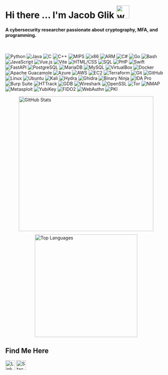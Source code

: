 # Hi there ... I'm Jacob Glik <img src="https://user-images.githubusercontent.com/72663882/171687151-bb31c996-c9d2-49c8-b593-734946893b23.gif" alt="waving hand gif" aria-hidden="true" width="40" />
    
#### A cybersecurity researcher passionate about cryptography, MFA, and programming.
 
<br>

![Python](https://img.shields.io/badge/-Python-3776AB?logo=python&logoColor=white&style=flat)
![Java](https://img.shields.io/badge/-Java-007396?logo=java&logoColor=white&style=flat)
![C](https://img.shields.io/badge/-C-A8B9CC?logo=c&logoColor=white&style=flat)
![C++](https://img.shields.io/badge/-C++-00599C?logo=c%2B%2B&logoColor=white&style=flat)
![MIPS](https://img.shields.io/badge/-MIPS-007ACC?style=flat)
![x86](https://img.shields.io/badge/-x86-0071C5?logo=intel&logoColor=white&style=flat)
![ARM](https://img.shields.io/badge/-ARM-0091BD?style=flat)
![C#](https://img.shields.io/badge/-C%23-239120?logo=c-sharp&logoColor=white&style=flat)
![Go](https://img.shields.io/badge/-Go-00ADD8?logo=go&logoColor=white&style=flat)
![Bash](https://img.shields.io/badge/-Bash-4EAA25?logo=gnubash&logoColor=white&style=flat)
![JavaScript](https://img.shields.io/badge/-JavaScript-F7DF1E?logo=javascript&logoColor=black&style=flat)
![Vue.js](https://img.shields.io/badge/-Vue.js-4FC08D?logo=vue.js&logoColor=white&style=flat)
![Vite](https://img.shields.io/badge/-Vite-646CFF?logo=vite&logoColor=white&style=flat)
![HTML/CSS](https://img.shields.io/badge/-HTML%2FCSS-E34F26?logo=html5&logoColor=white&style=flat)
![SQL](https://img.shields.io/badge/-SQL-4479A1?logo=mysql&logoColor=white&style=flat)
![PHP](https://img.shields.io/badge/-PHP-777BB4?logo=php&logoColor=white&style=flat)
![Swift](https://img.shields.io/badge/-Swift-FA7343?logo=swift&logoColor=white&style=flat)
![FastAPI](https://img.shields.io/badge/-FastAPI-009688?logo=fastapi&logoColor=white&style=flat)
![PostgreSQL](https://img.shields.io/badge/-PostgreSQL-336791?logo=postgresql&logoColor=white&style=flat)
![MariaDB](https://img.shields.io/badge/-MariaDB-003545?logo=mariadb&logoColor=white&style=flat)
![MySQL](https://img.shields.io/badge/-MySQL-4479A1?logo=mysql&logoColor=white&style=flat)
![VirtualBox](https://img.shields.io/badge/-VirtualBox-183A61?logo=virtualbox&logoColor=white&style=flat)
![Docker](https://img.shields.io/badge/-Docker-2496ED?logo=docker&logoColor=white&style=flat)
![Apache Guacamole](https://img.shields.io/badge/-Apache%20Guacamole-48B8D0?logo=apacheguacamole&logoColor=white&style=flat)
![Azure](https://img.shields.io/badge/-Azure-0078D4?logo=microsoftazure&logoColor=white&style=flat)
![AWS](https://img.shields.io/badge/-AWS-232F3E?logo=amazonaws&logoColor=white&style=flat)
![EC2](https://img.shields.io/badge/EC2-F58536?logo=amazonaws&logoColor=white&style=flat)
![Terraform](https://img.shields.io/badge/-Terraform-623CE4?logo=terraform&logoColor=white&style=flat)
![Git](https://img.shields.io/badge/-Git-F05032?logo=git&logoColor=white&style=flat)
![GitHub](https://img.shields.io/badge/-GitHub-181717?logo=github&logoColor=white&style=flat)
![Linux](https://img.shields.io/badge/-Linux-FCC624?logo=linux&logoColor=black&style=flat)
![Ubuntu](https://img.shields.io/badge/-Ubuntu-E95420?logo=ubuntu&logoColor=white&style=flat)
![Kali](https://img.shields.io/badge/-Kali-557C94?logo=kalilinux&logoColor=white&style=flat)
![Hydra](https://img.shields.io/badge/-Hydra-7D3C98?style=flat)
![Ghidra](https://img.shields.io/badge/-Ghidra-FF6C37?logo=redragon&logoColor=white&style=flat)
![Binary Ninja](https://img.shields.io/badge/-Binary%20Ninja-AA22FF?style=flat)
![IDA Pro](https://img.shields.io/badge/-IDA%20Pro-A51E37?style=flat)
![Burp Suite](https://img.shields.io/badge/-Burp%20Suite-FF5733?style=flat&logo=burpsuite&logoColor=white)
![HTTrack](https://img.shields.io/badge/-HTTrack-0A82D1?style=flat&logo=httrack&logoColor=white)
![GDB](https://img.shields.io/badge/-GDB-4E4E4E?style=flat)
![Wireshark](https://img.shields.io/badge/-Wireshark-1679A7?logo=wireshark&logoColor=white&style=flat)
![OpenSSL](https://img.shields.io/badge/-OpenSSL-721412?logo=openssl&logoColor=white&style=flat)
![Tor](https://img.shields.io/badge/-Tor-7D4698?logo=torproject&logoColor=white&style=flat)
![NMAP](https://img.shields.io/badge/-Nmap-4682B4?style=flat)
![Metasploit](https://img.shields.io/badge/-Metasploit-0A0AFF?logo=metasploit&logoColor=white&style=flat)
![YubiKey](https://img.shields.io/badge/-YubiKey-FFC20E?logo=yubico&logoColor=black&style=flat)
![FIDO2](https://img.shields.io/badge/-FIDO2-0F7CDA?logo=fidoalliance&logoColor=white&style=flat)
![WebAuthn](https://img.shields.io/badge/-WebAuthn-2C9AB7?logo=webauthn&logoColor=white&style=flat)
![PKI](https://img.shields.io/badge/-PKI-4B8BBE?logo=keepassxc&logoColor=white&style=flat)

 <!-- ![Jacob's GitHub Trophies](https://github-profile-trophy.vercel.app/?username=JacobNoahGlik&theme=darkhub&no-bg=true&no-frame=true&row=1) -->

<!-- ![GitHub Stats](https://github-readme-stats.vercel.app/api?username=JacobNoahGlik&show_icons=true&theme=dark)
![Top Languages](https://github-readme-stats.vercel.app/api/top-langs/?username=JacobNoahGlik&layout=compact&theme=dark) -->

<!-- GitHub Stats and Top Languages with Auto Theme Support -->

<div align="left" style="display: flex; flex-wrap: wrap; justify-content: center; gap: 10px;">

  <picture>
    <source 
      srcset="https://github-readme-stats.vercel.app/api?username=JacobNoahGlik&show_icons=true&theme=dark"
      media="(prefers-color-scheme: dark)"
    />
    <source 
      srcset="https://github-readme-stats.vercel.app/api?username=JacobNoahGlik&show_icons=true&theme=default"
      media="(prefers-color-scheme: light), (prefers-color-scheme: no-preference)"
    />
    <img 
      src="https://github-readme-stats.vercel.app/api?username=JacobNoahGlik&show_icons=true"
      alt="GitHub Stats"
      width="420"
    />
  </picture>

  <picture>
    <source 
      srcset="https://github-readme-stats.vercel.app/api/top-langs/?username=JacobNoahGlik&layout=compact&theme=dark"
      media="(prefers-color-scheme: dark)"
    />
    <source 
      srcset="https://github-readme-stats.vercel.app/api/top-langs/?username=JacobNoahGlik&layout=compact&theme=default"
      media="(prefers-color-scheme: light), (prefers-color-scheme: no-preference)"
    />
    <img 
      src="https://github-readme-stats.vercel.app/api/top-langs/?username=JacobNoahGlik&layout=compact"
      alt="Top Languages"
      width="320"
    />
  </picture>

</div>


## Find Me Here

<a href="https://www.linkedin.com/in/jacob-glik-758b08208/"><img  alt="LinkedIn" title="LinkedIn" src="https://img.shields.io/static/v1?message=LinkedIn&logo=linkedin&label=&color=0077B5&logoColor=white&labelColor=&style=for-the-badge" height="30" align="center" /></a>
<a href="https://stackoverflow.com/users/15986016"><img alt="Stack Overflow" title="Stack Overflow" src="https://img.shields.io/static/v1?message=Stack%20Overflow&logo=stackoverflow&label=&color=FE7A16&logoColor=white&labelColor=&style=for-the-badge" height="30" align="center" /></a>

